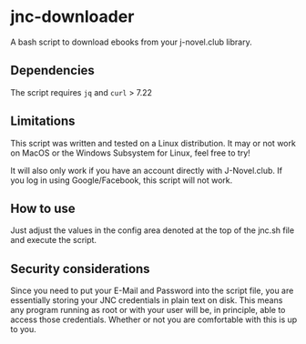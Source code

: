 # jnc-downloader
A bash script to download ebooks from your j-novel.club library.

## Dependencies
The script requires `jq` and `curl` > 7.22

## Limitations
This script was written and tested on a Linux distribution. It may or not work on MacOS or the Windows Subsystem for Linux, feel free to try!

It will also only work if you have an account directly with J-Novel.club. If you log in using Google/Facebook, this script will not work.

## How to use
Just adjust the values in the config area denoted at the top of the jnc.sh file and execute the script.

## Security considerations
Since you need to put your E-Mail and Password into the script file, you are essentially storing your JNC credentials in plain text on disk.
This means any program running as root or with your user will be, in principle, able to access those credentials. Whether or not you are comfortable with this is up to you.